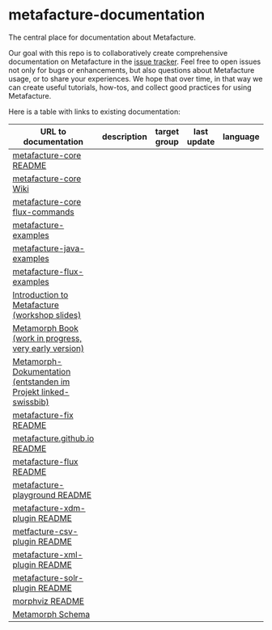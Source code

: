 # metafacture-documentation

The central place for documentation about Metafacture.

Our goal with this repo is to collaboratively create comprehensive documentation on Metafacture in the [issue tracker](https://github.com/culturegraph/metafacture-documentation/issues?q=). Feel free to open issues not only for bugs or enhancements, but also questions about Metafacture usage, or to share your experiences. We hope that over time, in that way we can create useful tutorials, how-tos, and collect good practices for using Metafacture.

Here is a table with links to existing documentation:

| URL to documentation | description | target group | last update | language | belongs to | link to metafacture.org? | assignee | comments |
| -------------------- |-------------| -------------| ----------- | -------- | ---------- | ------------------------ | -------- | -------- |
| [metafacture-core README](https://github.com/culturegraph/metafacture-core/blob/master/README.md) | | | | | | | | |
| [metafacture-core Wiki](https://github.com/culturegraph/metafacture-core/wiki) | | | | | | | | |
| [metafacture-core flux-commands](https://github.com/metafacture/metafacture-documentation/blob/master/flux-commands.md) | | | | | | | | |
| [metafacture-examples](https://github.com/culturegraph/metafacture-examples) | | | | | | | | |
| [metafacture-java-examples](https://github.com/hbz/metafacture-java-examples) | | | | | | | | |
| [metafacture-flux-examples](https://github.com/hbz/metafacture-flux-examples) | | | | | | | | |
| [Introduction to Metafacture (workshop slides)](http://slides.lobid.org/metafacture-2020) | | | | | | | | |
| [Metamorph Book (work in progress, very early version)](http://b3e.net/metamorph-book/latest/) | | | | | | | | |
| [Metamorph-Dokumentation (entstanden im Projekt linked-swissbib)](https://swissbib.gitlab.io/metamorph-doku) | | | | | | | | |
| [metafacture-fix README](https://github.com/metafacture/metafacture-fix) | | | | | | | | |
| [metafacture.github.io README](https://github.com/metafacture/metafacture.github.io/blob/main/README.md) | | | | | | | | |
| [metafacture-flux README](https://github.com/metafacture/metafacture-flux/blob/main/README.md) | | | | | | | | |
| [metafacture-playground README](https://github.com/metafacture/metafacture-playground/blob/1-setUpInitialPlayground/README.md) | | | | | | | | |
| [metafacture-xdm-plugin README](https://github.com/metafacture/metafacture-xdm-plugin/blob/master/README.adoc) | | | | | | | | |
| [metfacture-csv-plugin README](https://github.com/metafacture/metafacture-csv-plugin/blob/master/README.adoc) | | | | | | | | |
| [metafacture-xml-plugin README](https://github.com/metafacture/metafacture-xml-plugin/blob/master/README.adoc) | | | | | | | | |
| [metafacture-solr-plugin README](https://github.com/metafacture/metafacture-solr-plugin/blob/master/README.adoc) | | | | | | | | |
| [morphviz README](https://github.com/metafacture/morphviz/blob/master/README.adoc) | | | | | | | | |
| [Metamorph Schema](https://github.com/metafacture/metafacture-core/blob/master/metamorph/src/main/resources/schemata/metamorph.xsd) | | | | | | | | |
